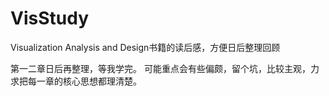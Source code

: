 # VisStudy
Visualization Analysis and Design书籍的读后感，方便日后整理回顾

第一二章日后再整理，等我学完。
可能重点会有些偏颇，留个坑，比较主观，力求把每一章的核心思想都理清楚。
